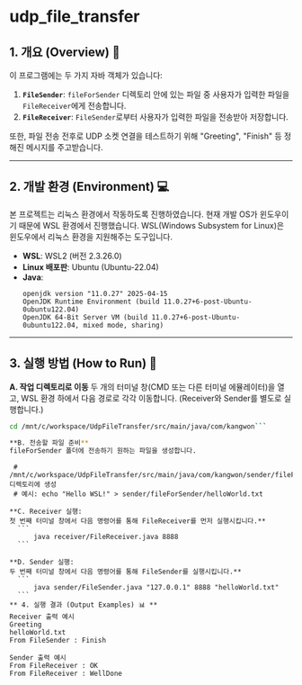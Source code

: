 # udp_file_transfer

## 1. 개요 (Overview) 📜
이 프로그램에는 두 가지 자바 객체가 있습니다:

1.  **`FileSender`**: `fileForSender` 디렉토리 안에 있는 파일 중 사용자가 입력한 파일을 `FileReceiver`에게 전송합니다.
2.  **`FileReceiver`**: `FileSender`로부터 사용자가 입력한 파일을 전송받아 저장합니다.

또한, 파일 전송 전후로 UDP 소켓 연결을 테스트하기 위해 "Greeting", "Finish" 등 정해진 메시지를 주고받습니다.

---
## 2. 개발 환경 (Environment) 💻
본 프로젝트는 리눅스 환경에서 작동하도록 진행하였습니다. 현재 개발 OS가 윈도우이기 때문에 WSL 환경에서 진행했습니다.
WSL(Windows Subsystem for Linux)은 윈도우에서 리눅스 환경을 지원해주는 도구입니다.

* **WSL**: WSL2 (버전 2.3.26.0)
* **Linux 배포판**: Ubuntu (Ubuntu-22.04)
* **Java**:
    ```
    openjdk version "11.0.27" 2025-04-15
    OpenJDK Runtime Environment (build 11.0.27+6-post-Ubuntu-0ubuntu122.04)
    OpenJDK 64-Bit Server VM (build 11.0.27+6-post-Ubuntu-0ubuntu122.04, mixed mode, sharing)
    ```

---
## 3. 실행 방법 (How to Run) 🚀

**A. 작업 디렉토리로 이동**
   두 개의 터미널 창(CMD 또는 다른 터미널 에뮬레이터)을 열고, WSL 환경 하에서 다음 경로로 각각 이동합니다. (Receiver와 Sender를 별도로 실행합니다.)
   ```bash
   cd /mnt/c/workspace/UdpFileTransfer/src/main/java/com/kangwon```

**B. 전송할 파일 준비**
   fileForSender 폴더에 전송하기 원하는 파일을 생성합니다.
   ```
     # /mnt/c/workspace/UdpFileTransfer/src/main/java/com/kangwon/sender/fileForSender/ 디렉토리에 생성
     # 예시: echo "Hello WSL!" > sender/fileForSender/helloWorld.txt
   ```
**C. Receiver 실행:
첫 번째 터미널 창에서 다음 명령어를 통해 FileReceiver를 먼저 실행시킵니다.**
     ```
         java receiver/FileReceiver.java 8888
     ```

**D. Sender 실행:
두 번째 터미널 창에서 다음 명령어를 통해 FileSender를 실행시킵니다.**
     ```
         java sender/FileSender.java "127.0.0.1" 8888 "helloWorld.txt"
     ```
** 4. 실행 결과 (Output Examples) 📊 **
Receiver 출력 예시
Greeting
helloWorld.txt
From FileSender : Finish

Sender 출력 예시
From FileReceiver : OK
From FileReceiver : WellDone
